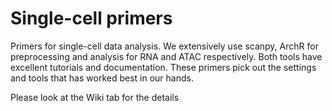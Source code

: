 # Single-cell primers
Primers for single-cell data analysis. We extensively use scanpy, ArchR  for preprocessing and analysis for RNA and ATAC respectively. Both tools have excellent tutorials and documentation. These primers pick out the settings and tools that has worked best in our hands.


Please look at the Wiki tab for the details
